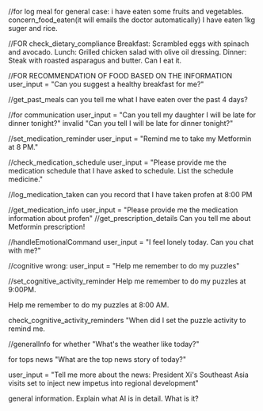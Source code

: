 

//for log meal
for general case:
i have eaten some fruits and vegetables.
concern_food_eaten(it will emails the doctor automatically)
I have eaten 1kg suger and rice.


//FOR check_dietary_compliance
Breakfast: Scrambled eggs with spinach and avocado. Lunch: Grilled chicken salad with olive oil dressing. Dinner: Steak with roasted asparagus and butter. Can I eat it. 

//FOR RECOMMENDATION OF FOOD BASED ON THE INFORMATION
user_input = "Can you suggest a healthy breakfast for me?"


//get_past_meals
can you tell me what I have eaten over the past 4 days?


//for communication
user_input = "Can you tell my daughter I will be late for dinner tonight?"
invalid
"Can you tell I will be late for dinner tonight?"

//set_medication_reminder
user_input = "Remind me to take my Metformin at 8 PM."


//check_medication_schedule
user_input = "Please provide me the medication schedule that I have asked to schedule. List the schedule medicine."

//log_medication_taken
can you record that I have taken profen at 8:00 PM

//get_medication_info
user_input = "Please provide me the medication information about profen"
//get_prescription_details
Can you tell me about Metformin prescription!

//handleEmotionalCommand
user_input = "I feel lonely today. Can you chat with me?"

//cognitive
wrong:
user_input = "Help me remember to do my puzzles"

//set_cognitive_activity_reminder
Help me remember to do my puzzles at 9:00PM.

Help me remember to do my puzzles at 8:00 AM.


check_cognitive_activity_reminders
 "When did I set the puzzle activity to remind me.


//generalInfo
for whether
 "What's the weather like today?"


for tops news
"What are the top news story of today?"

user_input = "Tell me more about the news: President Xi's Southeast Asia visits set to inject new impetus into regional development"


general information.
Explain what AI is in detail. What is it?


